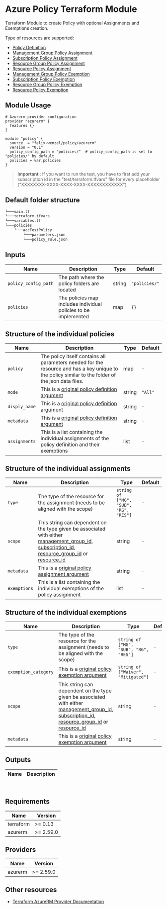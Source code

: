 # Azure Policy Terraform Module

Terraform Module to create Policy with optional Assignments and Exemptions creation.

Type of resources are supported:

* [Policy Definition](https://registry.terraform.io/providers/hashicorp/azurerm/latest/docs/resources/policy_definition)
* [Management Group Policy Assignment](https://registry.terraform.io/providers/hashicorp/azurerm/latest/docs/resources/management_group_policy_assignment)
* [Subscription Policy Assignment](https://registry.terraform.io/providers/hashicorp/azurerm/latest/docs/resources/subscription_policy_assignment)
* [Resource Group Policy Assignment](https://registry.terraform.io/providers/hashicorp/azurerm/latest/docs/resources/resource_group_policy_assignment)
* [Resource Policy Assignment](https://registry.terraform.io/providers/hashicorp/azurerm/latest/docs/resources/resource_policy_assignment)
* [Management Group Policy Exemption](https://registry.terraform.io/providers/hashicorp/azurerm/latest/docs/resources/management_group_policy_exemption)
* [Subscription Policy Exemption](https://registry.terraform.io/providers/hashicorp/azurerm/latest/docs/resources/subscription_policy_exemption)
* [Resource Group Policy Exemption](https://registry.terraform.io/providers/hashicorp/azurerm/latest/docs/resources/resource_group_policy_exemption)
* [Resource Policy Exemption](https://registry.terraform.io/providers/hashicorp/azurerm/latest/docs/resources/resource_policy_exemption)

## Module Usage

```hcl
# Azurerm provider configuration
provider "azurerm" {
  features {}
}

module "policy" {
  source  = "felix-wenzel/policy/azurerm"
  version = "0.1"
  policy_config_path = "policies/"  # policy_config_path is set to "policies/" by default
  policies = var.policies
}
```

>__Important__ :
If you want to run the test, you have to first add your subscription id in the "test/terraform.tfvars" file for every placeholder ("XXXXXXXX-XXXX-XXXX-XXXX-XXXXXXXXXXXX")

## Default folder structure

```bash
└───main.tf
└───terraform.tfvars
└───variables.tf
└───policies
    └───accTestPolicy
        └───parameters.json
        └───policy_rule.json
```

## Inputs

Name | Description | Type | Default
---- | ----------- | ---- | -------
`policy_config_path` | The path where the policy folders are located | string | `"policies/"`
`policies` | The policies map includes individual policies to be implemented | map | `{}`

## Structure of the individual __policies__
Name | Description | Type | Default
---- | ----------- | ---- | -------
`policy` | The policy itself contains all parameters needed for the resource and has a key unique to the policy similar to the folder of the json data files. | map | `-`
`mode` | This is a [original policy definition argument](https://registry.terraform.io/providers/hashicorp/azurerm/latest/docs/resources/policy_definition#mode) | string | `"All"`
`disply_name` | This is a [original policy definition argument](https://registry.terraform.io/providers/hashicorp/azurerm/latest/docs/resources/policy_definition#display_name) | string | `-`
`metadata` | This is a [original policy definition argument](https://registry.terraform.io/providers/hashicorp/azurerm/latest/docs/resources/policy_definition#metadata) | string | `-`
`assignments` | This is a list containing the individual assignments of the policy definition and their exemptions | list | `-`

## Structure of the individual __assignments__ 
Name | Description | Type | Default
---- | ----------- | ---- | -------
`type` | The type of the resource for the assignment (needs to be aligned with the scope) | `string of ["MG", "SUB", "RG", "RES"]` | `-`
`scope` | This string can dependent on the type given be associated with either [management_group_id](https://registry.terraform.io/providers/hashicorp/azurerm/latest/docs/resources/management_group_policy_assignment#management_group_id), [subscription_id](https://registry.terraform.io/providers/hashicorp/azurerm/latest/docs/resources/subscription_policy_assignment#subscription_id), [resource_group_id](https://registry.terraform.io/providers/hashicorp/azurerm/latest/docs/resources/resource_group_policy_assignment#resource_group_id) or [resource_id](https://registry.terraform.io/providers/hashicorp/azurerm/latest/docs/resources/resource_policy_assignment#resource_id) | string | `-`
`metadata` | This is a [original policy assignment argument](https://registry.terraform.io/providers/hashicorp/azurerm/latest/docs/resources/management_group_policy_assignment#metadata) | string | `-`
`exemptions` | This is a list containing the individual exemptions of the policy assignment | list | `-`

## Structure of the individual __exemptions__ 
Name | Description | Type | Default
---- | ----------- | ---- | -------
`type` | The type of the resource for the assignment (needs to be aligned with the scope) | `string of ["MG", "SUB", "RG", "RES"]` | `-`
`exemption_category` | This is a [original policy exemption argument](https://registry.terraform.io/providers/hashicorp/azurerm/latest/docs/resources/management_group_policy_exemption#exemption_category) | `string of ["Waiver", "Mitigated"]` | `-`
`scope` | This string can dependent on the type given be associated with either [management_group_id](https://registry.terraform.io/providers/hashicorp/azurerm/latest/docs/resources/management_group_policy_exemption#management_group_id), [subscription_id](https://registry.terraform.io/providers/hashicorp/azurerm/latest/docs/resources/subscription_policy_exemption#subscription_id), [resource_group_id](https://registry.terraform.io/providers/hashicorp/azurerm/latest/docs/resources/resource_group_policy_exemption#resource_group_id) or [resource_id](https://registry.terraform.io/providers/hashicorp/azurerm/latest/docs/resources/resource_policy_exemption#resource_id) | string | `-`
`metadata` | This is a [original policy exemption argument](https://registry.terraform.io/providers/hashicorp/azurerm/latest/docs/resources/management_group_policy_exemption#metadata) | string | `-`

## Outputs

Name | Description
---- | -----------

<br>

## Requirements

| Name | Version |
|------|---------|
| terraform | >= 0.13 |
| azurerm | >= 2.59.0 |

## Providers

| Name | Version |
|------|---------|
| azurerm | >= 2.59.0 |

## Other resources

* [Terraform AzureRM Provider Documentation](https://www.terraform.io/docs/providers/azurerm/index.html)